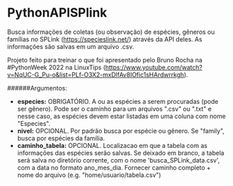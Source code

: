 # PythonAPISPlink

Busca informações de coletas (ou observação) de espécies, gêneros ou famílias no SPLink (https://specieslink.net/) através da API deles.
As informações são salvas em um arquivo .csv.

Projeto feito para treinar o que foi apresentado pelo Bruno Rocha na #PythonWeek 2022 na LinuxTips (https://www.youtube.com/watch?v=NqUC-G_Pu-o&list=PLf-O3X2-mxDlfAv8IOfic1sHArdwrrkgh).

######Argumentos:
   - **especies:** OBRIGATÓRIO. A ou as espécies a serem procuradas (pode ser gênero). Pode ser o caminho para um arquivos ".csv" ou ".txt" e nesse caso, 
    as espécies devem estar listadas em uma coluna com nome "Especies".
   - **nivel:** OPCIONAL. Por padrão busca por espécie ou gênero. Se "family", busca por espécies da família.
   - **caminho_tabela:** OPCIONAL. Localizacao em que a tabela com as informações das espécies serão salvas.
    Se deixado em branco, a tabela será salva no diretório corrente, com o nome 'busca_SPLink_data.csv',
    com a data no formato ano_mes_dia. Fornecer caminho completo + nome do arquivo (e.g. "home/usuario/tabela.csv")
